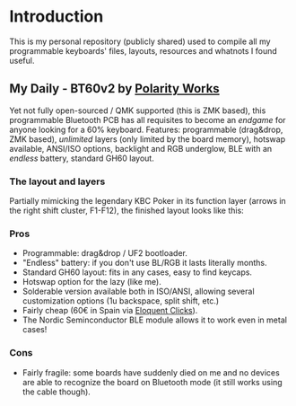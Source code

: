 # Introduction
This is my personal repository (publicly shared) used to compile all my programmable keyboards' files, layouts, resources and whatnots I found useful.

## My Daily - BT60v2 by [Polarity Works](https://www.polarityworks.com/)
Yet not fully open-sourced / QMK supported (this is ZMK based), this programmable Bluetooth PCB has all requisites to become an _endgame_ for anyone looking for a 60% keyboard.
Features: programmable (drag&drop, ZMK based), _unlimited_ layers (only limited by the board memory), hotswap available, ANSI/ISO options, backlight and RGB underglow, BLE with an _endless_ battery, standard GH60 layout.

### The layout and layers
Partially mimicking the legendary KBC Poker in its function layer (arrows in the right shift cluster, F1-F12), the finished layout looks like this:
<!--Layer0 IMG + Layer1 IMG-->
<!--Direct link to the layout with all layers can be found [here](www.google.com)-->
<!-- IMG + link to keyboard-layout-editor -->
<!--If you want to use this layout for your keyboard, upload THIS file to the PolarityWorks keyboard editor, edit it at will, compile it using the "Download Firmware" button (it can take a while to build the .uf2 file) and wait for the download. To flash it into your keyboard, just press the reset button (the keyboard plugged must be plugged in using a cable, this doesn't work via Bluetooth pairing) and the keyboard will connect to your computer as an external drive. Drag and drop the .uf2 file into it and the keyboard will automatically detect it, flash it and reboot with the new firmware applied -->
<!-- (for the impatient, link to the compiled .uf2 file HERE)
<!-- link to .json + editor Polarity -->
<!-- imatge meu bento + imatge alu case + fusta mir -->

### Pros
- Programmable: drag&drop / UF2 bootloader.
- "Endless" battery: if you don't use BL/RGB it lasts literally months.
- Standard GH60 layout: fits in any cases, easy to find keycaps.
- Hotswap option for the lazy (like me).
- Solderable version available both in ISO/ANSI, allowing several customization options (1u backspace, split shift, etc.)
- Fairly cheap (60€ in Spain via [Eloquent Clicks](https://eloquentclicks.com/products/polarity-works-bt60-v2-wireless-pcb)).
- The Nordic Seminconductor BLE module allows it to work even in metal cases!

### Cons
- Fairly fragile: some boards have suddenly died on me and no devices are able to recognize the board on Bluetooth mode (it still works using the cable though).
